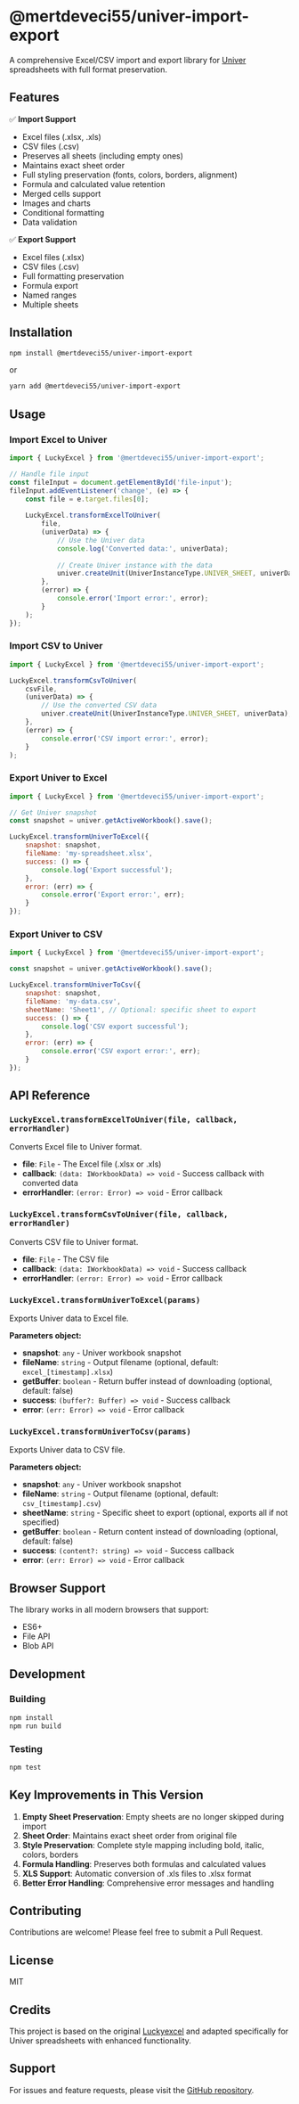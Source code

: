 # @mertdeveci55/univer-import-export

A comprehensive Excel/CSV import and export library for [Univer](https://github.com/dream-num/univer) spreadsheets with full format preservation.

## Features

✅ **Import Support**
- Excel files (.xlsx, .xls)
- CSV files (.csv)
- Preserves all sheets (including empty ones)
- Maintains exact sheet order
- Full styling preservation (fonts, colors, borders, alignment)
- Formula and calculated value retention
- Merged cells support
- Images and charts
- Conditional formatting
- Data validation

✅ **Export Support**
- Excel files (.xlsx)
- CSV files (.csv)
- Full formatting preservation
- Formula export
- Named ranges
- Multiple sheets

## Installation

```bash
npm install @mertdeveci55/univer-import-export
```

or

```bash
yarn add @mertdeveci55/univer-import-export
```

## Usage

### Import Excel to Univer

```javascript
import { LuckyExcel } from '@mertdeveci55/univer-import-export';

// Handle file input
const fileInput = document.getElementById('file-input');
fileInput.addEventListener('change', (e) => {
    const file = e.target.files[0];
    
    LuckyExcel.transformExcelToUniver(
        file,
        (univerData) => {
            // Use the Univer data
            console.log('Converted data:', univerData);
            
            // Create Univer instance with the data
            univer.createUnit(UniverInstanceType.UNIVER_SHEET, univerData);
        },
        (error) => {
            console.error('Import error:', error);
        }
    );
});
```

### Import CSV to Univer

```javascript
import { LuckyExcel } from '@mertdeveci55/univer-import-export';

LuckyExcel.transformCsvToUniver(
    csvFile,
    (univerData) => {
        // Use the converted CSV data
        univer.createUnit(UniverInstanceType.UNIVER_SHEET, univerData);
    },
    (error) => {
        console.error('CSV import error:', error);
    }
);
```

### Export Univer to Excel

```javascript
import { LuckyExcel } from '@mertdeveci55/univer-import-export';

// Get Univer snapshot
const snapshot = univer.getActiveWorkbook().save();

LuckyExcel.transformUniverToExcel({
    snapshot: snapshot,
    fileName: 'my-spreadsheet.xlsx',
    success: () => {
        console.log('Export successful');
    },
    error: (err) => {
        console.error('Export error:', err);
    }
});
```

### Export Univer to CSV

```javascript
import { LuckyExcel } from '@mertdeveci55/univer-import-export';

const snapshot = univer.getActiveWorkbook().save();

LuckyExcel.transformUniverToCsv({
    snapshot: snapshot,
    fileName: 'my-data.csv',
    sheetName: 'Sheet1', // Optional: specific sheet to export
    success: () => {
        console.log('CSV export successful');
    },
    error: (err) => {
        console.error('CSV export error:', err);
    }
});
```

## API Reference

### `LuckyExcel.transformExcelToUniver(file, callback, errorHandler)`

Converts Excel file to Univer format.

- **file**: `File` - The Excel file (.xlsx or .xls)
- **callback**: `(data: IWorkbookData) => void` - Success callback with converted data
- **errorHandler**: `(error: Error) => void` - Error callback

### `LuckyExcel.transformCsvToUniver(file, callback, errorHandler)`

Converts CSV file to Univer format.

- **file**: `File` - The CSV file
- **callback**: `(data: IWorkbookData) => void` - Success callback
- **errorHandler**: `(error: Error) => void` - Error callback

### `LuckyExcel.transformUniverToExcel(params)`

Exports Univer data to Excel file.

**Parameters object:**
- **snapshot**: `any` - Univer workbook snapshot
- **fileName**: `string` - Output filename (optional, default: `excel_[timestamp].xlsx`)
- **getBuffer**: `boolean` - Return buffer instead of downloading (optional, default: false)
- **success**: `(buffer?: Buffer) => void` - Success callback
- **error**: `(err: Error) => void` - Error callback

### `LuckyExcel.transformUniverToCsv(params)`

Exports Univer data to CSV file.

**Parameters object:**
- **snapshot**: `any` - Univer workbook snapshot
- **fileName**: `string` - Output filename (optional, default: `csv_[timestamp].csv`)
- **sheetName**: `string` - Specific sheet to export (optional, exports all if not specified)
- **getBuffer**: `boolean` - Return content instead of downloading (optional, default: false)
- **success**: `(content?: string) => void` - Success callback
- **error**: `(err: Error) => void` - Error callback

## Browser Support

The library works in all modern browsers that support:
- ES6+
- File API
- Blob API

## Development

### Building

```bash
npm install
npm run build
```

### Testing

```bash
npm test
```

## Key Improvements in This Version

1. **Empty Sheet Preservation**: Empty sheets are no longer skipped during import
2. **Sheet Order**: Maintains exact sheet order from original file
3. **Style Preservation**: Complete style mapping including bold, italic, colors, borders
4. **Formula Handling**: Preserves both formulas and calculated values
5. **XLS Support**: Automatic conversion of .xls files to .xlsx format
6. **Better Error Handling**: Comprehensive error messages and handling

## Contributing

Contributions are welcome! Please feel free to submit a Pull Request.

## License

MIT

## Credits

This project is based on the original [Luckyexcel](https://github.com/dream-num/Luckyexcel) and adapted specifically for Univer spreadsheets with enhanced functionality.

## Support

For issues and feature requests, please visit the [GitHub repository](https://github.com/mertdeveci/univerjs-import-export/issues).